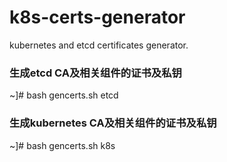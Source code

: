 # k8s-certs-generator
kubernetes and etcd certificates generator.

### 生成etcd CA及相关组件的证书及私钥
~]# bash gencerts.sh etcd

### 生成kubernetes CA及相关组件的证书及私钥
~]# bash gencerts.sh k8s


